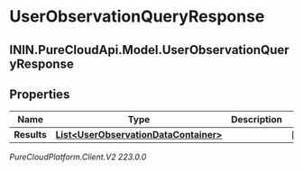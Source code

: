# UserObservationQueryResponse

## ININ.PureCloudApi.Model.UserObservationQueryResponse

## Properties

|Name | Type | Description | Notes|
|------------ | ------------- | ------------- | -------------|
| **Results** | [**List&lt;UserObservationDataContainer&gt;**](UserObservationDataContainer) |  | [optional] |



_PureCloudPlatform.Client.V2 223.0.0_
